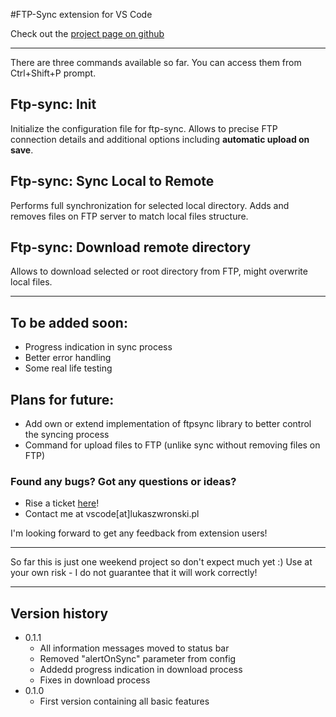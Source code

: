 #FTP-Sync extension for VS Code

Check out the [project page on github](https://github.com/lukasz-wronski/vscode-ftp-sync)

------

There are three commands available so far.
You can access them from Ctrl+Shift+P prompt.

## Ftp-sync: Init

Initialize the configuration file for ftp-sync. Allows to precise FTP connection details and additional options including __automatic upload on save__.

## Ftp-sync: Sync Local to Remote

Performs full synchronization for selected local directory. Adds and removes files on FTP server to match local files structure.

## Ftp-sync: Download remote directory

Allows to download selected or root directory from FTP, might overwrite local files.

--------

## To be added soon:

- Progress indication in sync process
- Better error handling
- Some real life testing

## Plans for future:

- Add own or extend implementation of ftpsync library to better control the syncing process
- Command for upload files to FTP (unlike sync without removing files on FTP)

### Found any bugs? Got any questions or ideas?
- Rise a ticket [here](https://github.com/lukasz-wronski/vscode-ftp-sync/issues)!
- Contact me at vscode[at]lukaszwronski.pl

I'm looking forward to get any feedback from extension users!

------

So far this is just one weekend project so don't expect much yet :) Use at your own risk - I do not guarantee that it will work correctly!

------

## Version history

- 0.1.1 
	- All information messages moved to status bar
	- Removed "alertOnSync" parameter from config
	- Addedd progress indication in download process
	- Fixes in download process
- 0.1.0 
	- First version containing all basic features